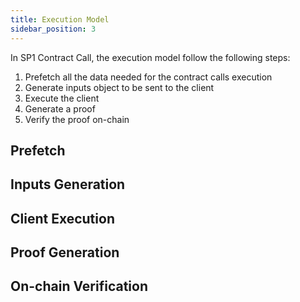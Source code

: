 ```yaml
---
title: Execution Model
sidebar_position: 3
---
```


In SP1 Contract Call, the execution model follow the following steps:

1. Prefetch all the data needed for the contract calls execution
2. Generate inputs object to be sent to the client
3. Execute the client
4. Generate a proof
5. Verify the proof on-chain

## Prefetch

## Inputs Generation

## Client Execution

## Proof Generation

## On-chain Verification
